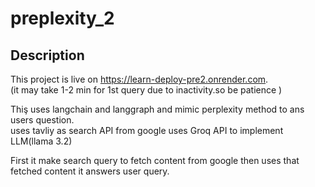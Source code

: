 # preplexity_2

## Description
This project is live on https://learn-deploy-pre2.onrender.com.  
(it may take 1-2 min for 1st query due to inactivity.so be patience )  
  
Thiş uses langchain and langgraph and mimic perplexity method to ans users question.    
uses tavliy as search API from google
uses Groq API to implement LLM(llama 3.2)

First it make search query to fetch content from google then uses that fetched content it answers user query.
